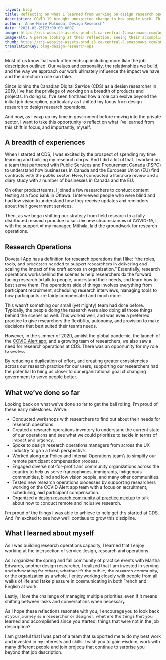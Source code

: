 ```yaml
---
layout: blog
title: Reflecting on what I learned from working on design research operations
description: COVID-19 brought unexpected change to how people work. This was true for our design research team, who used this change as an opportunity to lay the groundwork for design research operations. One of our researchers reflects on this shift and what she learned from it.
author: 'Anne-Marie Mulumba, Design Research'
date: '2021-02-23T23:00:00.000Z'
image: https://cds-website-assets-prod.s3.ca-central-1.amazonaws.com/anne_marie_blog_banner_b51d016be3.jpg
image-alt: A person looking at their reflection, seeing their accomplishments and how it’s formed them into the person they are.
thumb: https://cds-website-assets-prod.s3.ca-central-1.amazonaws.com/small_anne_marie_blog_banner_b51d016be3.jpg
translationKey: blog-design-research-ops
---
```

Most of us know that work often ends up including more than the job description outlined. Our values and personality, the relationships we build, and the way we approach our work  ultimately influence the impact we have and the direction a role can take.

Since joining the Canadian Digital Service (CDS) as a design researcher in 2019, I’ve had the privilege of working on a breadth of products and projects. In doing so, I’ve seen firsthand how a role can evolve beyond the initial job description, particularly as I shifted my focus from design research to design research operations. 

And now, as I wrap up my time in government before moving into the private sector, I want to take this opportunity to reflect on what I’ve learned from this shift in focus, and importantly, myself.

## A breadth of experiences

When I started at CDS, I was excited by the prospect of spending my time learning and building my research chops. And I did a lot of that. I worked on a team that partnered with Public Services and Procurement Canada (PSPC) to understand how businesses in Canada and the European Union (EU) find contracts with the public sector. Here, I conducted a literature review and a diary study with a number of businesses in Canada and the EU. 

On other product teams, I joined a few researchers to conduct  content testing at a food bank in Ottawa.  I interviewed people who were blind and had low vision to understand how they receive updates and reminders about their government services.

Then, as we began shifting our strategy from field research to a fully distributed research practice to suit the new circumstances of COVID-19, I, with the support of my manager, Mithula, laid the groundwork for research operations.

 
## Research Operations 

Dovetail App has a definition for research operations that I like: “the roles, tools, and processes needed to support researchers in delivering and scaling the impact of the craft across an organization.” Essentially, research operations works behind the scenes to help researchers do the forward facing research to talk to people, understand their needs, and learn how to best serve them. The operations side of things involves everything from participant recruitment, scheduling research interviews, managing tools to how participants are fairly compensated and much more. 

This wasn’t something our small (yet mighty) team had done before. Typically, the people doing the research were also doing all those things behind the scenes as well. This worked well, and was even a preferred practice to give researchers the flexibility, autonomy, and provision to make decisions that best suited their team’s needs.

However, in the summer of 2020, amidst the global pandemic, the launch of the [COVID Alert app](https://www.canada.ca/en/public-health/services/diseases/coronavirus-disease-covid-19/covid-alert.html), and a growing team of researchers, we also saw a need for research operations at CDS. There was an opportunity for my role to evolve.

By reducing a duplication of effort, and creating greater consistencies across our research practice for our users,  supporting our researchers had the potential to bring us closer to our organizational goal of changing government to serve people better. 
## What we’ve done so far

Looking back on what we’ve done so far to get the ball rolling, I’m proud of these early milestones. We’ve:  

* Conducted workshops with researchers to find out about their needs for research operations.
* Created a research operations inventory to understand the current state of our operations and see what we could prioritize to tackle in terms of impact and urgency. 
* Spoke to design research operations managers from across the UX industry to gain a fresh perspective. 
* Worked along our Policy and Internal Operations team’s to simplify our remote participant compensation process.
* Engaged diverse not-for-profit and community organizations across the country to help us serve francophones, immigrants, Indigenous communities, blind and low vision people, and many other communities. 
* Tested new research operations processes by supporting researchers working on the COVID Alert app team with a focus on recruitment, scheduling, and participant compensation. 
* Organized a [design research community of practice meetup](https://digital.canada.ca/2021/01/07/how-people-in-government-are-making-their-research-more-inclusive/) to talk about how to conduct remote and inclusive research.

I’m proud of the things I was able to achieve to help get this started at CDS. And I’m excited to see how we’ll continue to grow this discipline. 

## What I learned about myself

As I was building research operations capacity, I learned that I enjoy working at the intersection of service design, research and operations. 

As I organized the spring and fall community of practice events with Martha Edwards, another design researcher, I realized that I am invested in serving and advocating for others, whether it’s the public, the research community, or the organization as a whole. I enjoy working closely with people from all walks of life and I take pleasure in communicating in both French and English at work. 

Lastly, I love the challenge of managing multiple priorities, even if it means shifting between tasks and conversations when necessary. 

As I hope these reflections resonate with you, I encourage you to look back at your journey as a researcher or designer: what are the things that you learned and accomplished since you started; things that were not in the job description? 

I am grateful that I was part of a team that supported me to do my best work and invested in my interests and skills. I wish you to gain wisdom, work with many different people and join projects that continue to surprise you beyond that job description.
